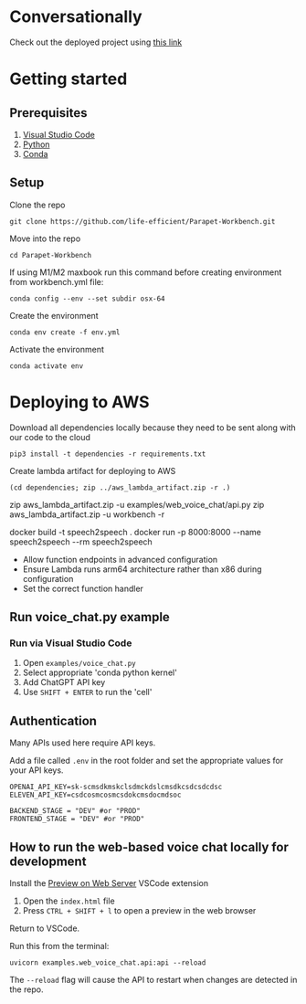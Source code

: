 # Conversationally

Check out the deployed project using [this link](https://life-efficient.github.io/Conversationally/)

# Getting started

## Prerequisites

1. [Visual Studio Code](https://code.visualstudio.com/download)
2. [Python](https://www.python.org/downloads/)
3. [Conda](https://docs.conda.io/en/latest/miniconda.html)

## Setup

Clone the repo

```
git clone https://github.com/life-efficient/Parapet-Workbench.git
```

Move into the repo

```
cd Parapet-Workbench
```

If using M1/M2 maxbook run this command before creating environment from workbench.yml file:

```
conda config --env --set subdir osx-64
```

Create the environment

```
conda env create -f env.yml
```

Activate the environment

```
conda activate env
```

# Deploying to AWS

Download all dependencies locally because they need to be sent along with our code to the cloud

```
pip3 install -t dependencies -r requirements.txt
```

Create lambda artifact for deploying to AWS

```
(cd dependencies; zip ../aws_lambda_artifact.zip -r .)
```

zip aws_lambda_artifact.zip -u examples/web_voice_chat/api.py
zip aws_lambda_artifact.zip -u workbench -r

docker build -t speech2speech .
docker run -p 8000:8000 --name speech2speech --rm speech2speech

- Allow function endpoints in advanced configuration
- Ensure Lambda runs arm64 architecture rather than x86 during configuration
- Set the correct function handler

## Run voice_chat.py example

### Run via Visual Studio Code

1. Open `examples/voice_chat.py`
2. Select appropriate 'conda python kernel'
3. Add ChatGPT API key
4. Use `SHIFT + ENTER` to run the 'cell'

## Authentication

Many APIs used here require API keys.

Add a file called `.env` in the root folder and set the appropriate values for your API keys.

```
OPENAI_API_KEY=sk-scmsdkmskclsdmckdslcmsdkcsdcsdcdsc
ELEVEN_API_KEY=csdcosmcosmcsdokcmsdocmdsoc

BACKEND_STAGE = "DEV" #or "PROD"
FRONTEND_STAGE = "DEV" #or "PROD"
```

## How to run the web-based voice chat locally for development

Install the [Preview on Web Server](https://marketplace.visualstudio.com/items?itemName=yuichinukiyama.vscode-preview-server) VSCode extension

1. Open the `index.html` file
2. Press `CTRL + SHIFT + l` to open a preview in the web browser

Return to VSCode.

Run this from the terminal:

```
uvicorn examples.web_voice_chat.api:api --reload
```

The `--reload` flag will cause the API to restart when changes are detected in the repo.
